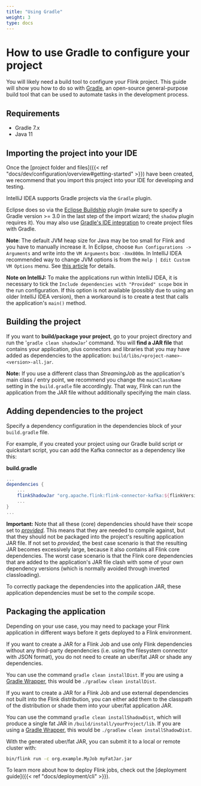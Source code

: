 ```yaml
---
title: "Using Gradle"
weight: 3
type: docs
---
```

<!--
Licensed to the Apache Software Foundation (ASF) under one
or more contributor license agreements.  See the NOTICE file
distributed with this work for additional information
regarding copyright ownership.  The ASF licenses this file
to you under the Apache License, Version 2.0 (the
"License"); you may not use this file except in compliance
with the License.  You may obtain a copy of the License at

  http://www.apache.org/licenses/LICENSE-2.0

Unless required by applicable law or agreed to in writing,
software distributed under the License is distributed on an
"AS IS" BASIS, WITHOUT WARRANTIES OR CONDITIONS OF ANY
KIND, either express or implied.  See the License for the
specific language governing permissions and limitations
under the License.
-->

# How to use Gradle to configure your project

You will likely need a build tool to configure your Flink project. This guide will show you how to
do so with [Gradle](https://gradle.org), an open-source general-purpose build tool that can be used 
to automate tasks in the development process.

## Requirements

- Gradle 7.x 
- Java 11

## Importing the project into your IDE

Once the [project folder and files]({{< ref "docs/dev/configuration/overview#getting-started" >}}) 
have been created, we recommend that you import this project into your IDE for developing and testing.

IntelliJ IDEA supports Gradle projects via the `Gradle` plugin.

Eclipse does so via the [Eclipse Buildship](https://projects.eclipse.org/projects/tools.buildship)
plugin (make sure to specify a Gradle version >= 3.0 in the last step of the import wizard; the `shadow`
plugin requires it). You may also use [Gradle's IDE integration](https://docs.gradle.org/current/userguide/userguide.html#ide-integration)
to create project files with Gradle.

**Note**: The default JVM heap size for Java may be too small for Flink and you have to manually increase it.
In Eclipse, choose `Run Configurations -> Arguments` and write into the `VM Arguments` box: `-Xmx800m`.
In IntelliJ IDEA recommended way to change JVM options is from the `Help | Edit Custom VM Options` menu.
See [this article](https://intellij-support.jetbrains.com/hc/en-us/articles/206544869-Configuring-JVM-options-and-platform-properties) for details.

**Note on IntelliJ:** To make the applications run within IntelliJ IDEA, it is necessary to tick the
`Include dependencies with "Provided" scope` box in the run configuration. If this option is not available
(possibly due to using an older IntelliJ IDEA version), then a workaround is to create a test that
calls the application's `main()` method.

## Building the project

If you want to __build/package your project__, go to your project directory and
run the '`gradle clean shadowJar`' command.
You will __find a JAR file__ that contains your application, plus connectors and libraries
that you may have added as dependencies to the application: `build/libs/<project-name>-<version>-all.jar`.

__Note:__ If you use a different class than *StreamingJob* as the application's main class / entry point,
we recommend you change the `mainClassName` setting in the `build.gradle` file accordingly. That way, Flink
can run the application from the JAR file without additionally specifying the main class.

## Adding dependencies to the project

Specify a dependency configuration in the dependencies block of your `build.gradle` file.

For example, if you created your project using our Gradle build script or quickstart script, you can 
add the Kafka connector as a dependency like this:

**build.gradle**

```gradle
...
dependencies {
    ...  
    flinkShadowJar "org.apache.flink:flink-connector-kafka:${flinkVersion}"
    ...
}
...
```

**Important:** Note that all these (core) dependencies should have their scope set to [*provided*](https://maven.apache.org/guides/introduction/introduction-to-dependency-mechanism.html#dependency-scope). This means that
they are needed to compile against, but that they should not be packaged into the project's resulting
application JAR file. If not set to *provided*, the best case scenario is that the resulting JAR
becomes excessively large, because it also contains all Flink core dependencies. The worst case scenario
is that the Flink core dependencies that are added to the application's JAR file clash with some of
your own dependency versions (which is normally avoided through inverted classloading).

To correctly package the dependencies into the application JAR, these application dependencies must
be set to the *compile* scope.

## Packaging the application

Depending on your use case, you may need to package your Flink application in different ways before 
it gets deployed to a Flink environment.

If you want to create a JAR for a Flink Job and use only Flink dependencies without any third-party
dependencies (i.e. using the filesystem connector with JSON format), you do not need to create an
uber/fat JAR or shade any dependencies.

You can use the command `gradle clean installDist`. If you are using a [Gradle
Wrapper](https://docs.gradle.org/current/userguide/gradle_wrapper.html), this would be `./gradlew clean installDist`.

If you want to create a JAR for a Flink Job and use external dependencies not built into the Flink
distribution, you can either add them to the classpath of the distribution or shade them into your
uber/fat application JAR.

You can use the command `gradle clean installShadowDist`, which will produce a single fat JAR in `/build/install/yourProject/lib`. 
If you are using a [Gradle Wrapper](https://docs.gradle.org/current/userguide/gradle_wrapper.html), 
this would be `./gradlew clean installShadowDist`.

With the generated uber/fat JAR, you can submit it to a local or remote cluster with:

```sh
bin/flink run -c org.example.MyJob myFatJar.jar
```
To learn more about how to deploy Flink jobs, check out the [deployment guide]({{< ref "docs/deployment/cli" >}}).
